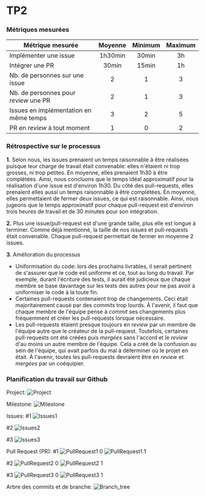 # TP2

### Métriques mesurées
| Métrique mesurée                       | Moyenne | Minimum | Maximum |
| -------------------------------------- |:-------:|:-------:|:-------:|
| Implémenter une issue                  | 1h30min | 30min   | 3h      |
| Intégrer une PR                        | 30min   | 15min   | 1h      |
| Nb. de personnes sur une issue         | 2       | 1       | 3       |
| Nb. de personnes pour _review_ une PR  | 2       | 1       | 3       |
| Issues en implémentation en même temps | 3       | 2       | 5       |
| PR en _review_ à tout moment           | 1       | 0       | 2       |


### Rétrospective sur le processus

**1.** Selon nous, les issues prenaient un temps raisonnable à être réalisées puisque leur charge de travail était convenable: elles n'étaient ni trop grosses, ni trop petites. En moyenne, elles prenaient 1h30 à être complétées. Ainsi, nous concluons que le temps idéal approximatif pour la réalisation d'une issue est d'environ 1h30. Du côté des pull-requests, elles prenaient elles aussi un temps raisonnable à être complétées. En moyenne, elles permettaient de fermer deux issues, ce qui est raisonnable. Ainsi, nous jugeons que le temps approximatif pour chaque pull-request est d'environ trois heures de travail et de 30 minutes pour son intégration.

**2.** Plus une issue/pull-request est d'une grande taille, plus elle est longue à terminer. Comme déjà mentionné, la taille de nos issues et pull-requests était convenable. Chaque pull-request permettait de fermer en moyenne 2 issues.

**3.** Amélioration du processus
- Uniformisation du code: lors des prochains livrables, il serait pertinent de s'assurer que le code est uniforme et ce, tout au long du travail. Par exemple, durant l'écriture des tests, il aurait été judicieux que chaque membre se base davantage sur les tests des autres pour ne pas avoir à uniformiser le code à la toute fin.
- Certaines pull-requests contenaient trop de changements. Ceci était majoritairement causé par des _commits_ trop lourds. À l'avenir, il faut que chaque membre de l'équipe pense à _commit_ ses changements plus fréquemment et créer les pull-requests lorsque nécessaire.
- Les pull-requests étaient presque toujours en _review_ par un membre de l'équipe autre que le créateur de la pull-request. Toutefois, certaines pull-requests ont été créées puis _mergées_ sans l'accord et le _review_ d'au moins un autre membre de l'équipe. Cela a créé de la confusion au sein de l'équipe, qui avait parfois du mal à déterminer où le projet en était. À l'avenir, toutes les pull-requests devraient être en _review_ et _mergées_ par un coéquipier.


### Planification du travail sur Github

Project:
![Project](https://user-images.githubusercontent.com/73801331/156835979-b0ed4660-0f92-478b-9faf-81b78f44e8b9.PNG)

Milestone:
![Milestone](https://user-images.githubusercontent.com/73801331/156836003-fc464524-8903-4dce-9b89-e42412be22ce.PNG)

Issues:
#1
![Issues1](https://user-images.githubusercontent.com/73801331/156836041-e8d886cb-97bb-4163-9e7b-589136098826.PNG)

#2
![Issues2](https://user-images.githubusercontent.com/73801331/156836064-331b893f-f730-4852-8e5d-cf73fba1bc18.PNG)

#3
![Issues3](https://user-images.githubusercontent.com/73801331/156836093-2aa4c538-523a-402b-b3db-0d87aef8aa28.PNG)

Pull Request (PR):
#1
![PullRequest1 0](https://user-images.githubusercontent.com/73801331/156836138-a112ddf3-48fd-4eeb-b51b-244c5f3a53bd.PNG)
![PullRequest1 1](https://user-images.githubusercontent.com/73801331/156836155-a9e9de47-f604-44be-ba9e-dd2f74e4e7ce.PNG)

#2
![PullRequest2 0](https://user-images.githubusercontent.com/73801331/156836172-6661e7bc-4326-404c-ba14-9cfb23e657ca.PNG)
![PullRequest2 1](https://user-images.githubusercontent.com/73801331/156836173-68175a1c-da94-4213-927d-0049fa4a995c.PNG)

#3
![PullRequest3 0](https://user-images.githubusercontent.com/73801331/156836208-0bede0ec-e757-4675-9d6d-4783ffa8d90d.PNG)
![PullRequest3 1](https://user-images.githubusercontent.com/73801331/156836211-c6ef1d45-0f4b-41b0-98d5-441d8bf666d4.PNG)

Arbre des commits et de branche:
![Branch_tree](https://user-images.githubusercontent.com/73801331/156836283-bc0a3d3e-1881-4de7-afe1-d4a061363845.png)
